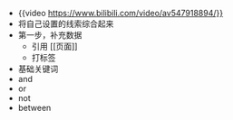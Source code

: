 - {{video https://www.bilibili.com/video/av547918894/}}
- 将自己设置的线索综合起来
- 第一步，补充数据
	- 引用 [[页面]]
	- 打标签
- 基础关键词
- and
- or
- not
- between